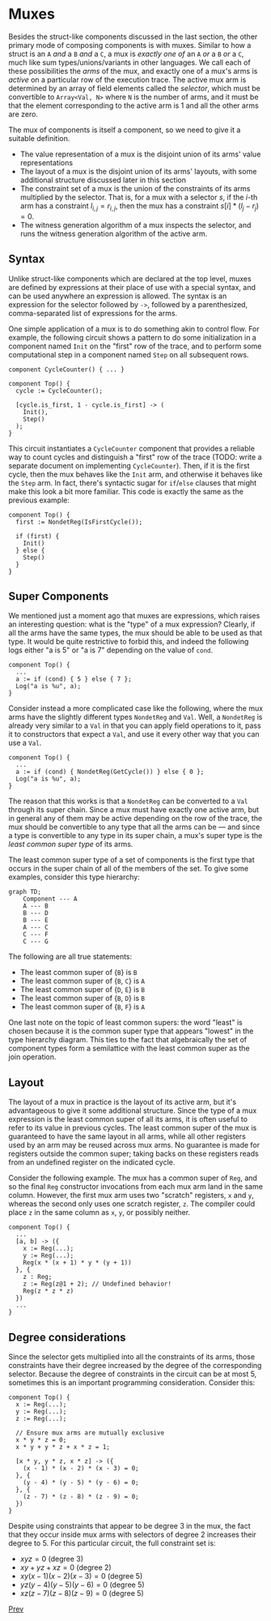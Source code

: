 # Muxes

Besides the struct-like components discussed in the last section, the other
primary mode of composing components is with muxes. Similar to how a struct is
an `A` _and_ a `B` _and_ a `C`, a mux is _exactly one of_ an `A` _or_ a `B` _or_
a `C`, much like sum types/unions/variants in other languages. We call each of
these possibilities the _arms_ of the mux, and exactly one of a mux's arms is
_active_ on a particular row of the execution trace. The active mux arm is
determined by an array of field elements called the _selector_, which must be
convertible to `Array<Val, N>` where `N` is the number of arms, and it must be
that the element corresponding to the active arm is 1 and all the other arms are
zero.

The mux of components is itself a component, so we need to give it a suitable definition.

* The value representation of a mux is the disjoint union of its arms' value
  representations
* The layout of a mux is the disjoint union of its arms' layouts, with some
  additional structure discussed later in this section
* The constraint set of a mux is the union of the constraints of its arms
  multiplied by the selector. That is, for a mux with a selector $s$, if the
  $i$-th arm has a constraint $l_{i,j} = r_{i,j}$, then the mux has a constraint
  $s[i] * (l_j - r_j) = 0$.
* The witness generation algorithm of a mux inspects the selector, and runs the
  witness generation algorithm of the active arm.

## Syntax

Unlike struct-like components which are declared at the top level, muxes are
defined by expressions at their place of use with a special syntax, and can be
used anywhere an expression is allowed. The syntax is an expression for the
selector followed by `->`, followed by a parenthesized, comma-separated list of
expressions for the arms.

One simple application of a mux is to do something akin to control flow. For
example, the following circuit shows a pattern to do some initialization in a
component named `Init` on the "first" row of the trace, and to perform some
computational step in a component named `Step` on all subsequent rows.

```
component CycleCounter() { ... }

component Top() {
  cycle := CycleCounter();

  [cycle.is_first, 1 - cycle.is_first] -> (
    Init(),
    Step()
  );
}
```

This circuit instantiates a `CycleCounter` component that provides a reliable
way to count cycles and distinguish a "first" row of the trace (TODO: write a
separate document on implementing `CycleCounter`). Then, if it is the first
cycle, then the mux behaves like the `Init` arm, and otherwise it behaves like
the `Step` arm. In fact, there's syntactic sugar for `if`/`else` clauses that
might make this look a bit more familiar. This code is exactly the same as the
previous example:

```
component Top() {
  first := NondetReg(IsFirstCycle());

  if (first) {
    Init()
  } else {
    Step()
  }
}
```

## Super Components

We mentioned just a moment ago that muxes are expressions, which raises an
interesting question: what is the "type" of a mux expression? Clearly, if all
the arms have the same types, the mux should be able to be used as that type. It
would be quite restrictive to forbid this, and indeed the following logs either
"a is 5" or "a is 7" depending on the value of `cond`.

```
component Top() {
  ...
  a := if (cond) { 5 } else { 7 };
  Log("a is %u", a);
}
```

Consider instead a more complicated case like the following, where the mux arms
have the slightly different types `NondetReg` and `Val`. Well, a `NondetReg` is
already very similar to a `Val` in that you can apply field operations to it,
pass it to constructors that expect a `Val`, and use it every other way that you
can use a `Val`.

```
component Top() {
  ...
  a := if (cond) { NondetReg(GetCycle()) } else { 0 };
  Log("a is %u", a);
}
```

The reason that this works is that a `NondetReg` can be converted to a `Val`
through its super chain. Since a mux must have exactly one active arm, but in
general any of them may be active depending on the row of the trace, the mux
should be convertible to any type that all the arms can be — and since a type is
convertible to any type in its super chain, a mux's super type is the _least
common super type_ of its arms.

The least common super type of a set of components is the first type that occurs
in the super chain of all of the members of the set. To give some examples,
consider this type hierarchy:

```mermaid
graph TD;
    Component --- A
    A --- B
    B --- D
    B --- E
    A --- C
    C --- F
    C --- G
```

The following are all true statements:
* The least common super of {`B`} is `B`
* The least common super of {`B`, `C`} is `A`
* The least common super of {`D`, `E`} is `B`
* The least common super of {`B`, `D`} is `B`
* The least common super of {`B`, `F`} is `A`

One last note on the topic of least common supers: the word "least" is chosen
because it is the common super type that appears "lowest" in the type hierarchy
diagram. This ties to the fact that algebraically the set of component types
form a semilattice with the least common super as the join operation.

## Layout

The layout of a mux in practice is the layout of its active arm, but it's
advantageous to give it some additional structure. Since the type of a mux
expression is the least common super of all its arms, it is often useful to
refer to its value in previous cycles. The least common super of the mux is
guaranteed to have the same layout in all arms, while all other registers used
by an arm may be reused across mux arms. No guarantee is made for registers
outside the common super; taking backs on these registers reads from an
undefined register on the indicated cycle.

Consider the following example. The mux has a common super of `Reg`, and so the
final `Reg` constructor invocations from each mux arm land in the same column.
However, the first mux arm uses two "scratch" registers, `x` and `y`, whereas
the second only uses one scratch register, `z`. The compiler could place `z` in
the same column as `x`, `y`, or possibly neither.

```
component Top() {
  ...
  [a, b] -> ({
    x := Reg(...);
    y := Reg(...);
    Reg(x * (x + 1) * y * (y + 1))
  }, {
    z : Reg;
    z := Reg(z@1 + 2); // Undefined behavior!
    Reg(z * z * z)
  })
  ...
}
```

## Degree considerations

Since the selector gets multiplied into all the constraints of its arms, those
constraints have their degree increased by the degree of the corresponding
selector. Because the degree of constraints in the circuit can be at most 5,
sometimes this is an important programming consideration. Consider this:

```
component Top() {
  x := Reg(...);
  y := Reg(...);
  z := Reg(...);

  // Ensure mux arms are mutually exclusive
  x * y * z = 0;
  x * y + y * z + x * z = 1;

  [x * y, y * z, x * z] -> ({
    (x - 1) * (x - 2) * (x - 3) = 0;
  }, {
    (y - 4) * (y - 5) * (y - 6) = 0;
  }, {
    (z - 7) * (z - 8) * (z - 9) = 0;
  })
}
```

Despite using constraints that appear to be degree 3 in the mux, the fact that
they occur inside mux arms with selectors of degree 2 increases their degree to
5. For this particular circuit, the full constraint set is:

* $xyz = 0$ (degree 3)
* $xy + yz + xz = 0$ (degree 2)
* $xy(x - 1)(x - 2)(x - 3) = 0$ (degree 5)
* $yz(y - 4)(y - 5)(y - 6) = 0$ (degree 5)
* $xz(z - 7)(z - 8)(z - 9) = 0$ (degree 5)

[Prev](04_Components.md)
